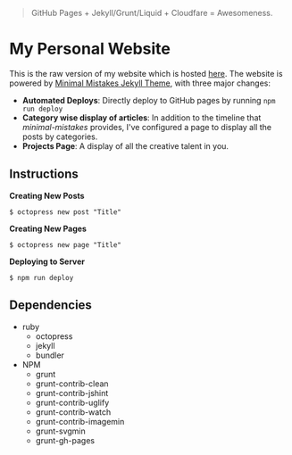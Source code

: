 > GitHub Pages + Jekyll/Grunt/Liquid + Cloudfare = Awesomeness.

# My Personal Website

This is the raw version of my website which is hosted [here](http://srijanshetty.in). The website is powered by [Minimal Mistakes Jekyll Theme](https://github.com/mmistakes/minimal-mistakes), with three major changes:

- **Automated Deploys**: Directly deploy to GitHub pages by running `npm run deploy`
- **Category wise display of articles**: In addition to the timeline that *minimal-mistakes* provides, I've configured a page to display all the posts by categories.
- **Projects Page**: A display of all the creative talent in you.

## Instructions

**Creating New Posts**

    $ octopress new post "Title"

**Creating New Pages**

    $ octopress new page "Title"

**Deploying to Server**

    $ npm run deploy

## Dependencies

- ruby
    - octopress
    - jekyll
    - bundler
- NPM
    - grunt
    - grunt-contrib-clean
    - grunt-contrib-jshint
    - grunt-contrib-uglify
    - grunt-contrib-watch
    - grunt-contrib-imagemin
    - grunt-svgmin
    - grunt-gh-pages
